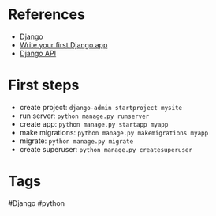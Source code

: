 # References
- [Django](https://www.djangoproject.com/)
- [Write your first Django app](https://docs.djangoproject.com/en/4.1/intro/tutorial01/)
- [Django API](https://blog.logrocket.com/django-rest-framework-create-api/)

# First steps
- create project: `django-admin startproject mysite`
- run server: `python manage.py runserver`
- create app: `python manage.py startapp myapp`
- make migrations: `python manage.py makemigrations myapp`
- migrate: `python manage.py migrate`
- create superuser: `python manage.py createsuperuser`

# Tags
#Django #python